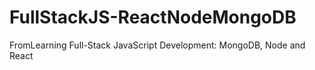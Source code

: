 # FullStackJS-ReactNodeMongoDB
FromLearning Full-Stack JavaScript Development: MongoDB, Node and React
